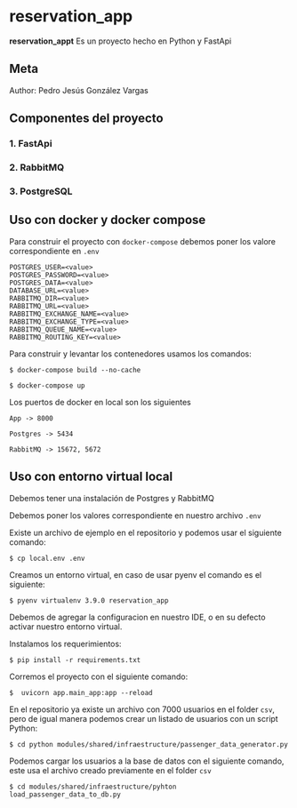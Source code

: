 reservation_app
=======================

**reservation_appt** Es un proyecto hecho en Python y FastApi


Meta
----

Author:
    Pedro Jesús González Vargas

Componentes del proyecto
----

### 1. FastApi
### 2. RabbitMQ
### 3. PostgreSQL


Uso con docker y docker compose
-----

Para construir el proyecto con  ``docker-compose`` debemos poner los valore correspondiente en ``.env``

    POSTGRES_USER=<value>
    POSTGRES_PASSWORD=<value>
    POSTGRES_DATA=<value>
    DATABASE_URL=<value>
    RABBITMQ_DIR=<value>
    RABBITMQ_URL=<value>
    RABBITMQ_EXCHANGE_NAME=<value>
    RABBITMQ_EXCHANGE_TYPE=<value>
    RABBITMQ_QUEUE_NAME=<value>
    RABBITMQ_ROUTING_KEY=<value>

Para construir y levantar los contenedores usamos los comandos:

    $ docker-compose build --no-cache

    $ docker-compose up

Los puertos de docker en local son los siguientes
    
    App -> 8000
    
    Postgres -> 5434

    RabbitMQ -> 15672, 5672


Uso con entorno virtual local
-----

Debemos tener una instalación de Postgres y RabbitMQ

Debemos poner los valores correspondiente en nuestro archivo ``.env``

Existe un archivo de ejemplo en el repositorio y podemos usar el siguiente comando:
    
    $ cp local.env .env
    
Creamos un entorno virtual, en caso de usar pyenv el comando es el siguiente:

    $ pyenv virtualenv 3.9.0 reservation_app

Debemos de agregar la configuracion en nuestro IDE, o en su defecto activar nuestro entorno virtual.

Instalamos los requerimientos:

    $ pip install -r requirements.txt

Corremos el proyecto con el siguiente comando:

    $  uvicorn app.main_app:app --reload


En el repositorio ya existe un archivo con 7000 usuarios en el folder ``csv``, pero de igual manera podemos crear un listado de usuarios con un script Python:

    $ cd python modules/shared/infraestructure/passenger_data_generator.py


Podemos cargar los usuarios a la base de datos con el siguiente comando, este usa el archivo creado previamente en el folder ``csv``

    $ cd modules/shared/infraestructure/pyhton load_passenger_data_to_db.py